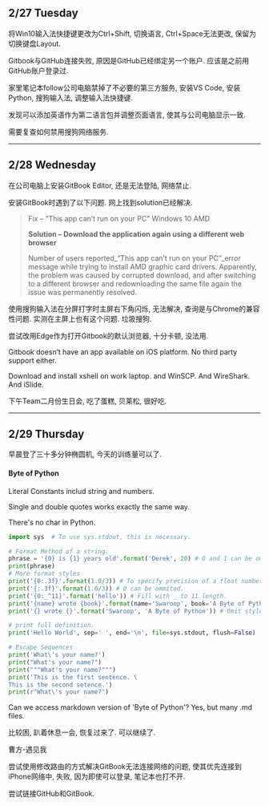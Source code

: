 ## **2/27 Tuesday**

将Win10输入法快捷键更改为Ctrl+Shift, 切换语言, Ctrl+Space无法更改, 保留为切换键盘Layout.

Gitbook与GitHub连接失败, 原因是GitHub已经绑定另一个账户. 应该是之前用GitHub账户登录过.

家里笔记本follow公司电脑禁掉了不必要的第三方服务, 安装VS Code, 安装Python, 搜狗输入法, 调整输入法快捷键.

发现可以添加英语作为第二语言包并调整页面语言, 使其与公司电脑显示一致.

需要复查如何禁用搜狗网络服务.

---

## **2/28 Wednesday**

在公司电脑上安装GitBook Editor, 还是无法登陆, 网络禁止.

安装GitBook时遇到了以下问题. 网上找到solution已经解决.

> Fix – “This app can’t run on your PC” Windows 10 AMD
>
> **Solution – Download the application again using a different web browser**
>
> Number of users reported\_“This app can’t run on your PC”\_error message while trying to install AMD graphic card drivers. Apparently, the problem was caused by corrupted download, and after switching to a different browser and redownloading the same file again the issue was permanently resolved.

使用搜狗输入法在分屏打字时主屏右下角闪烁, 无法解决, 查询是与Chrome的兼容性问题. 实测在主屏上也有这个问题. 垃圾搜狗.

尝试改用Edge作为打开Gitbook的默认浏览器, 十分卡顿, 没法用.

Gitbook doesn’t have an app available on iOS platform. No third party support either.

Download and install xshell on work laptop. and WinSCP. And WireShark. And iSlide.

下午Team二月份生日会, 吃了蛋糕, 贝莱松, 很好吃.

---

## 2/29 Thursday

早晨登了三十多分钟椭圆机, 今天的训练量可以了.

#### Byte of Python

Literal Constants includ string and numbers.

Single and double quotes works exactly the same way.

There's no char in Python.

```py
import sys  # To use sys.stdout, this is necessary.

# Format Method of a string. 
phrase = '{0} is {1} years old'.format('Derek', 20) # 0 and 1 can be ommitted.
print(phrase)
# More format styles
print('{0:.3f}'.format(1.0/3)) # To specify precision of a float number.
print('{:.3f}'.format(1.0/3)) # 0 can be ommited.
print('{0:_^11}'.format('hello')) # Fill with _ to 11 length.
print('{name} wrote {book}'.format(name='Swaroop', book='A Byte of Python')) #use name.
print('{} wrote {}'.format('Swaroop', 'A Byte of Python')) # Omit style.

# print full definition.
print('Hello World', sep=' ', end='\n', file=sys.stdout, flush=False)

# Escape Sequences
print('What\'s your name?')
print("What's your name?")
print("""What's your name?""")
print('This is the first sentence. \
This is the second setence.')
print(r"What\'s your name?")
```

Can we access markdown version of 'Byte of Python'? Yes, but many .md files.

比较困, 趴着休息一会, 恢复过来了. 可以继续了.

曹方-遇见我

尝试使用修改路由的方式解决GitBook无法连接网络的问题, 使其优先连接到iPhone网络中, 失败, 因为即使可以登录, 笔记本也打不开.

尝试链接GitHub和GitBook.

